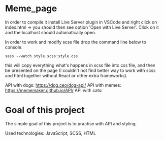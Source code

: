 # Meme_page

In order to compile it install Live Server plugin in VSCode and right click on index.html -> you should then see option 'Open with Live Server'. Click on it and the localhost should automatically open. 

In order to work and modify scss file drop the command line below to console: 
```
sass --watch style.scss:style.css

```
this will copy everything what's happens in scss file into css file, and then be presented on the page (I couldn't not find better way to work with scss and html together without React or other extra frameworks).

API with dogs: https://dog.ceo/dog-api/
API with memes: https://mememaker.github.io/API/
API with cats: 


# Goal of this project

The simple goal of this project is to practise with API and styling. 

Used technologies: JavaScript, SCSS, HTML